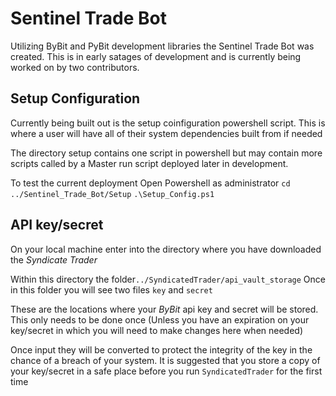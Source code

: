 # Sentinel Trade Bot
Utilizing ByBit and PyBit development libraries the Sentinel Trade Bot was created. This is in early satages of development and is currently being worked on by two contributors. 

## Setup Configuration

Currently being built out is the setup coinfiguration powershell script. This is where a user will have all of their system dependencies built from if needed

The directory setup contains one script in powershell but may contain more scripts called by a Master run script deployed later in development. 

To test the current deployment 
Open Powershell as administrator
`cd ../Sentinel_Trade_Bot/Setup`
`.\Setup_Config.ps1`


## API key/secret
On your local machine enter into the directory where you have downloaded the *Syndicate Trader*

Within this directory the folder`../SyndicatedTrader/api_vault_storage`
Once in this folder you will  see two files `key` and `secret`

These are the locations where your *ByBit* api key and secret will be stored. This only needs to be done once (Unless you have an expiration on your key/secret in which you will need to make changes here when needed)

Once input they will be converted to protect the integrity of the key in the chance of a breach of your system. It is suggested that you store a copy of your key/secret in a safe place before you run `SyndicatedTrader` for the first time



